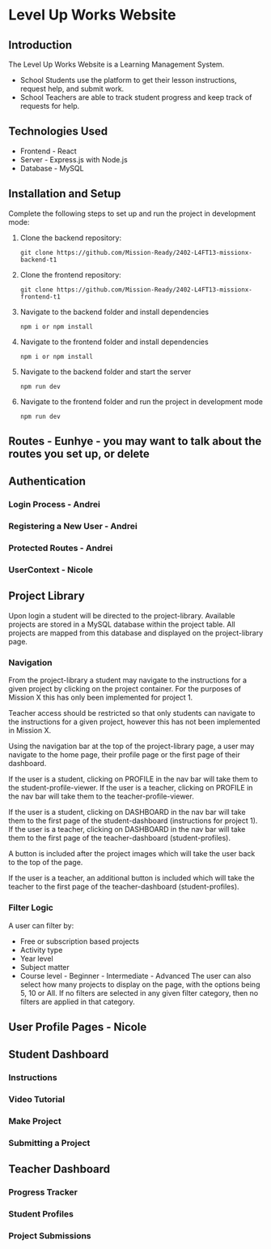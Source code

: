 # Level Up Works Website

## Introduction

The Level Up Works Website is a Learning Management System.

- School Students use the platform to get their lesson instructions, request help, and submit work.
- School Teachers are able to track student progress and keep track of requests for help.

## Technologies Used

- Frontend - React
- Server - Express.js with Node.js
- Database - MySQL

## Installation and Setup

Complete the following steps to set up and run the project in development mode:

1. Clone the backend repository:
   ```
   git clone https://github.com/Mission-Ready/2402-L4FT13-missionx-backend-t1
   ```
2. Clone the frontend repository:
   ```
   git clone https://github.com/Mission-Ready/2402-L4FT13-missionx-frontend-t1
   ```
3. Navigate to the backend folder and install dependencies
   ```
   npm i or npm install
   ```
4. Navigate to the frontend folder and install dependencies
   ```
   npm i or npm install
   ```
5. Navigate to the backend folder and start the server
   ```
   npm run dev
   ```
6. Navigate to the frontend folder and run the project in development mode
   ```
   npm run dev
   ```

## Routes - Eunhye - you may want to talk about the routes you set up, or delete

## Authentication

### Login Process - Andrei

### Registering a New User - Andrei

### Protected Routes - Andrei

### UserContext - Nicole

## Project Library

Upon login a student will be directed to the project-library.
Available projects are stored in a MySQL database within the project table.
All projects are mapped from this database and displayed on the project-library page.

### Navigation

From the project-library a student may navigate to the instructions for a given project by clicking on the project container.
For the purposes of Mission X this has only been implemented for project 1.

Teacher access should be restricted so that only students can navigate to the instructions for a given project, however this has not been implemented in Mission X.

Using the navigation bar at the top of the project-library page, a user may navigate to the home page, their profile page or the first page of their dashboard.

If the user is a student, clicking on PROFILE in the nav bar will take them to the student-profile-viewer.
If the user is a teacher, clicking on PROFILE in the nav bar will take them to the teacher-profile-viewer.

If the user is a student, clicking on DASHBOARD in the nav bar will take them to the first page of the student-dashboard (instructions for project 1).
If the user is a teacher, clicking on DASHBOARD in the nav bar will take them to the first page of the teacher-dashboard (student-profiles).

A button is included after the project images which will take the user back to the top of the page.

If the user is a teacher, an additional button is included which will take the teacher to the first page of the teacher-dashboard (student-profiles).

### Filter Logic

A user can filter by:

- Free or subscription based projects
- Activity type
- Year level
- Subject matter
- Course level - Beginner - Intermediate - Advanced
  The user can also select how many projects to display on the page, with the options being 5, 10 or All.
  If no filters are selected in any given filter category, then no filters are applied in that category.

## User Profile Pages - Nicole

## Student Dashboard

### Instructions

### Video Tutorial

### Make Project

### Submitting a Project

## Teacher Dashboard

### Progress Tracker

### Student Profiles

### Project Submissions
